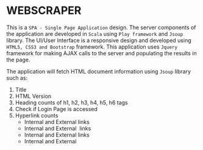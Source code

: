 # WEBSCRAPER

This is a ```SPA - Single Page Application``` design. The server components of the application are developed in ```Scala``` using ```Play framework``` and ```Jsoup``` library. The UI/User Interface is a responsive design and developed using ```HTML5, CSS3 and Bootstrap``` framework. This application uses ``Jquery`` framework for making AJAX calls to the server and populating the results in the page.

The application will fetch HTML document information using ```Jsoup``` library such as:
1.  Title
2.  HTML Version
3.  Heading counts of h1, h2, h3, h4, h5, h6 tags
3.  Check if Login Page is accessed
4.  Hyperlink counts
	- Internal and External <a> links
	- Internal and External <img> links
	- Internal and External <link> links
	- Internal and External <script> links
	- Internal and External <mailto> links

## HEALTH CHECK OF LINKS

This application also performs health check of all the links in the HTML document whether it can be reachable from the application using
```JSsoup``` library. This operation is performed using ```Scala Futures``` through asynchronous calls performing many operations in parallel in an ```efficient and non-blocking``` way. A ```CountDownLatch``` is used to track the Future asynchronous operations and await for all the Future tasks to finish executing the tasks.

## JSOUP LIBRARY

- Jsoup implements the WHATWG HTML5 specification, and parses HTML to the same DOM as modern browsers do.
- Jsoup can scrape and parse HTML from a URL, file, or string
- Jsoup can find and extract data, using DOM traversal or CSS selectors
- Jsoup cab manipulate the HTML elements, attributes, and text
- Jsoup can clean user-submitted content against a safe white-list, to prevent XSS attacks
- Jspup can output tidy HTML

## IDE SUPPORT

The code is written using ```IntelliJ IDEA Community Edition 2016.1.2```

## HOW TO BUILD AND RUN THE APPLICATION

This application uses SBT (SIMPLE BUILD TOOL) to build and run the application.

The application can be build as follows:

1.  Download and install [Scala](https://www.scala-lang.org/download/)
2.  Download and install [SBT](http://www.scala-sbt.org/download.html)
3.  Unzip the webscraper.zip file
4.  Navigate to project root directory i.e. webscraper
5.  Please enter ```sbt compile``` from the command line to compile the source files.
6.  Please enter ```sbt run``` from the command line to start and run the Play Server on port 9000
7.  Open a browser and enter http://localhost:9000
8.  Please enter website address in http(s) protocol

## HOW TO CLEAN THE BUILD

Pleas enter ```sbt clean``` from the command line from the root directory of the project.

